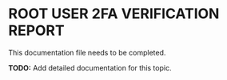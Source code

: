 # ROOT USER 2FA VERIFICATION REPORT

This documentation file needs to be completed.

**TODO:** Add detailed documentation for this topic.
